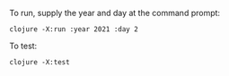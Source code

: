 To run, supply the year and day at the command prompt:

`clojure -X:run :year 2021 :day 2`

To test:

`clojure -X:test`
